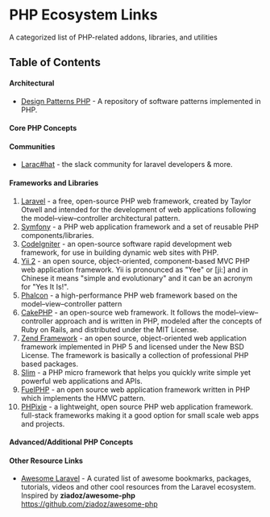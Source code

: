 # PHP Ecosystem Links
A categorized list of PHP-related addons, libraries, and utilities



## Table of Contents

#### Architectural  
* [Design Patterns PHP](https://github.com/domnikl/DesignPatternsPHP) - A repository of software patterns implemented in PHP.

#### Core PHP Concepts

#### Communities
* [Larac#hat](https://larachat.co/slack) - the slack community
for laravel developers & more.

#### Frameworks and Libraries
1. [Laravel](https://laravel.com) - a free, open-source PHP web framework, created by Taylor Otwell and intended for the development of web applications following the model–view–controller architectural pattern.
2. [Symfony](https://symfony.com/) - a PHP web application framework and a set of reusable PHP components/libraries. 
3. [CodeIgniter](http://www.codeigniter.com/) - an open-source software rapid development web framework, for use in building dynamic web sites with PHP. 
4. [Yii 2](http://www.yiiframework.com/) - an open source, object-oriented, component-based MVC PHP web application framework. Yii is pronounced as "Yee" or [ji:] and in Chinese it means "simple and evolutionary" and it can be an acronym for "Yes It Is!".
5. [Phalcon](https://phalconphp.com/en/) - a high-performance PHP web framework based on the model–view–controller pattern
6. [CakePHP](http://cakephp.org/) - an open-source web framework. It follows the model–view–controller approach and is written in PHP, modeled after the concepts of Ruby on Rails, and distributed under the MIT License.
7. [Zend Framework](http://framework.zend.com/) - an open source, object-oriented web application framework implemented in PHP 5 and licensed under the New BSD License. The framework is basically a collection of professional PHP based packages.
8. [Slim](http://www.slimframework.com/) - a PHP micro framework that helps you quickly write simple yet powerful web applications and APIs.
9. [FuelPHP](http://fuelphp.com/) - an open source web application framework written in PHP which implements the HMVC pattern.
10. [PHPixie](http://phpixie.com/) - a lightweight, open source PHP web application framework. full-stack frameworks making it a good option for small scale web apps and projects.

#### Advanced/Additional PHP Concepts

#### Other Resource Links  
* [Awesome Laravel](https://github.com/chiraggude/awesome-laravel) - A curated list of awesome bookmarks, packages, tutorials, videos and other cool resources from the Laravel ecosystem.  
  Inspired by **ziadoz/awesome-php**  
  https://github.com/ziadoz/awesome-php
